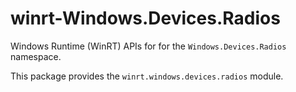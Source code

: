 <!-- warning: Please don't edit this file. It was automatically generated. -->

# winrt-Windows.Devices.Radios

Windows Runtime (WinRT) APIs for for the `Windows.Devices.Radios` namespace.

This package provides the `winrt.windows.devices.radios` module.
